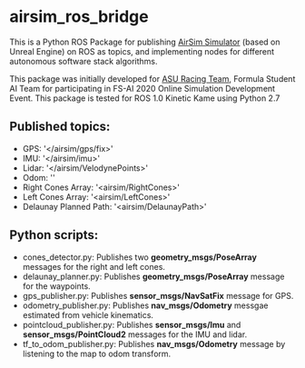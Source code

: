 # airsim_ros_bridge
This is a Python ROS Package for publishing [AirSim Simulator](https://github.com/FSTDriverless/AirSim) (based on Unreal Engine) on ROS as topics, and implementing nodes for different autonomous software stack algorithms.

This package was initially developed for [ASU Racing Team](https://www.facebook.com/ASU.Racing.Team/), Formula Student AI Team for participating in FS-AI 2020 Online Simulation Development Event.
This package is tested for ROS 1.0 Kinetic Kame using Python 2.7

## Published topics:
* GPS: '</airsim/gps/fix>'
* IMU: '</airsim/imu>'
* Lidar: '</airsim/VelodynePoints>'
* Odom: '</odom>'
* Right Cones Array: '<airsim/RightCones>'
* Left Cones Array:  '<airsim/LeftCones>'
* Delaunay Planned Path: '<airsim/DelaunayPath>'

## Python scripts:
* cones_detector.py: Publishes two **geometry_msgs/PoseArray** messages for the right and left cones.
* delaunay_planner.py: Publishes **geometry_msgs/PoseArray** message for the waypoints.
* gps_publisher.py: Publishes **sensor_msgs/NavSatFix** message for GPS.
* odometry_publisher.py: Publishes **nav_msgs/Odometry** messgae estimated from vehicle kinematics.
* pointcloud_publisher.py: Publishes **sensor_msgs/Imu** and **sensor_msgs/PointCloud2** messages for the IMU and lidar.
* tf_to_odom_publisher.py: Publishes **nav_msgs/Odometry** message by listening to the map to odom transform.

